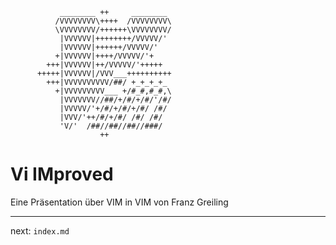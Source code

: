
               ________ ++     ________
              /VVVVVVVV\++++  /VVVVVVVV\
              \VVVVVVVV/++++++\VVVVVVVV/
               |VVVVVV|++++++++/VVVVV/'
               |VVVVVV|++++++/VVVVV/'
              +|VVVVVV|++++/VVVVV/'+
            +++|VVVVVV|++/VVVVV/'+++++
          +++++|VVVVVV|/VVV___++++++++++
            +++|VVVVVVVVVV/##/ +_+_+_+_
              +|VVVVVVVVV___ +/#_#,#_#,\
               |VVVVVVV//##/+/#/+/#/'/#/
               |VVVVV/'+/#/+/#/+/#/ /#/
               |VVV/'++/#/+/#/ /#/ /#/
               'V/'  /##//##//##//###/
                        ++


# Vi IMproved
Eine Präsentation über VIM in VIM
    von Franz Greiling



-----
next: `index.md`
